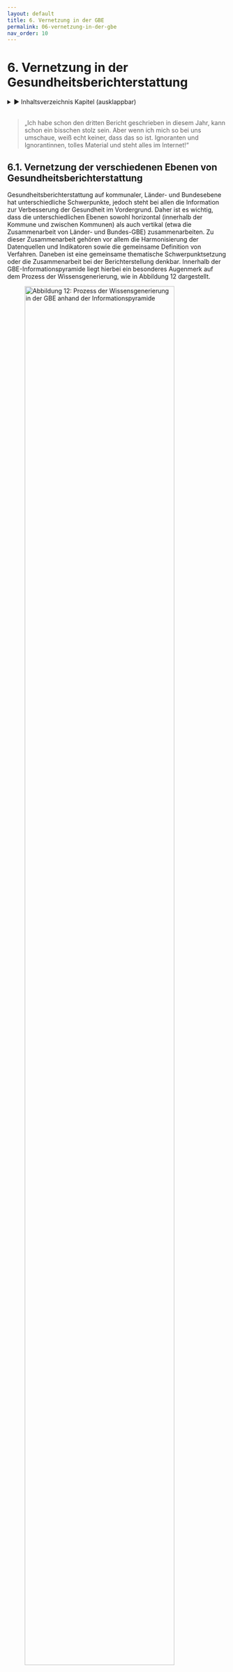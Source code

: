 ```yaml
---
layout: default
title: 6. Vernetzung in der GBE
permalink: 06-vernetzung-in-der-gbe
nav_order: 10
---
```

# 6. Vernetzung in der Gesundheitsberichterstattung
<details markdown="block"> 
  <summary> 
      &#9658; Inhaltsverzeichnis Kapitel (ausklappbar) 
  </summary>
 
1. TOC
{:toc}
 </details>
<br>
 
> „Ich habe schon den dritten Bericht geschrieben in diesem Jahr, kann schon ein bisschen stolz sein. Aber wenn ich mich so bei uns umschaue, weiß echt keiner, dass das so ist. Ignoranten und Ignorantinnen, tolles Material und steht alles im Internet\!“

## 6.1. Vernetzung der verschiedenen Ebenen von Gesundheitsberichterstattung

Gesundheitsberichterstattung auf kommunaler, Länder- und Bundesebene hat unterschiedliche Schwerpunkte, jedoch steht bei allen die Information zur Verbesserung der Gesundheit im Vordergrund. Daher ist es wichtig, dass die unterschiedlichen Ebenen sowohl horizontal (innerhalb der Kommune und zwischen Kommunen) als auch vertikal (etwa die Zusammenarbeit von Länder- und Bundes-GBE) zusammenarbeiten. Zu dieser Zusammenarbeit gehören vor allem die Harmonisierung der Datenquellen und Indikatoren sowie die gemeinsame Definition von Verfahren. Daneben ist eine gemeinsame thematische Schwerpunktsetzung oder die Zusammenarbeit bei der Berichterstellung denkbar. Innerhalb der GBE-Informationspyramide liegt hierbei ein besonderes Augenmerk auf dem Prozess der Wissensgenerierung, wie in Abbildung 12 dargestellt. 

<figure>
<img src="./media/GBE_ABB_12.png" alt="Abbildung 12: Prozess der Wissensgenerierung in der GBE anhand der Informationspyramide" style="width:90%">
<figcaption>Abbildung 12: Prozess der Wissensgenerierung in der GBE anhand der Informationspyramide (erweiterte Darstellung nach Verschuuren und van Oers 2019 (Verschuuren, van Oers 2019)) © Marion Burbulla</figcaption>
</figure>

## 6.2. GBE als Teil eines Netzwerkes

Gesundheitsberichterstatterinnen und Gesundheitsberichterstatter bedürfen einer Reihe methodisch-fachlicher Kompetenzen (siehe [Kapitel 4]({{ site.baseurl }}{% link 04-GBEHandwerk.md %}), gleichzeitig agieren sie nicht in einem Vakuum. Berichterstattung ist bestenfalls ein interdisziplinärer, multiprofessioneller Prozess (siehe [Kapitel 5]({{ site.baseurl }}{% link 05-IntegrierteGBE.md %})). Eine wesentliche Qualifikation der Berichterstatter und Berichterstatterinnen neben methodisch-fachlichen Kompetenzen ist die Kommunikations- und Netzwerkkompetenz. Ihre Aufgabe ist verbunden mit anderen Bereichen der Verwaltung sowie Akteurinnen und Akteuren aus den unterschiedlichsten Feldern von der Arbeitsagentur bis zur Zahnprophylaxe.

Gesundheitsberichterstattung steht nicht für sich allein, sondern ist eingebettet in einen kontinuierlichen Prozess aus Problemdefinition, strategischer Planung, Umsetzung und Bewertung, wie einleitend bereits anhand des Public Health Action Cycles in [Kapitel 2]({{ site.baseurl }}{% link 02-WozuGBE.md %}) erläutert. Weiter speist sich die Gesundheitsberichterstattung aus verschiedenen Themen, konkret nicht nur rein medizinischen, sondern auch aus solchen mit Bezug zu den Lebensverhältnissen (zum Beispiel Einkommen, Kultur, Bildung), zur Umwelt (etwa Lärm, Schadstoffe, Hitze) oder zum Wohnen (beispielsweise Grünflächen, Infrastruktur). Während Berichterstatterinnen und Berichterstatter ihre methodisch-fachlichen Kompetenzen bei der Berichterstellung einbringen, bedarf es ihrer kommunikativen Kompetenz, um Partner und Partnerinnen für diesen Prozess zu gewinnen, und Mut, um sich gewinnen zu lassen. Idealerweise gibt es in der Kommune bereits eine Vernetzungsstruktur, auf die sie zurückgreifen können, zum Beispiel die Integrierte Gesundheits- und Sozialberichterstattung (Berlin), das Sozialmonitoring (Stuttgart) oder die Kommunalen Gesundheitskonferenzen (KGK), die in verschiedenen Bundesländern gesetzlich verankert und etabliert sind. Eine Übersicht zu den gesetzlichen Rahmenbedingungen der GBE findet sich in [Kapitel 1]({{ site.baseurl }}{% link 01-WasistGBE.md %}). 

**Mögliche Partnerinnen und Partner innerhalb der Verwaltung sind unter anderem:**

* je nach Thema Kollegen und Kolleginnen aus dem eigenen Gesundheitsamt (zum Beispiel Psychiatrie- und Suchtkoordination, Kinder- und Jugendgesundheitsdienst, Gesundheitsförderung, Gesundheitsplanung, Infektionsschutz, Umweltmedizin)

* Statistikamt

* Sozialamt

* Jugendamt

* Umweltamt

* Katasteramt

* Ämter für Stadtplanung und -entwicklung

* Schulverwaltungsamt/Amt für Bildung	

* Amt für Sport/Bewegung, Stadtsportbund

* Beauftragte der Kommune für Kinder

* Beauftragte der Kommune für die Belange von Menschen mit Behinderung

* Beauftragter/Beauftragte für Seniorinnen und Senioren/Beirat der Seniorinnen und Senioren

* Beauftragte der Kommune für Integration

* Gleichstellungsbeauftragte

* Pressestelle	

* ...

**Mögliche Partner und Partnerinnen außerhalb der Verwaltung sind unter anderem:**

* ambulante und stationäre Versorgung	

* Rettungsdienste

* ambulante und stationäre Pflege

* niedergelassene Ärztinnen und Ärzte unterschiedlicher Fachrichtungen

* Organe der Selbstverwaltung (Kassen(zahn)ärztliche Vereinigung, (Zahn-)Ärztekammer, Psychotherapeutenkammer)

* gesetzliche und private Krankenkassen

* Flüchtlingsrat

* Medien

* Jobcenter/Agentur für Arbeit

* bereits vorhandene Arbeitsgruppen und Arbeitskreise, zum Beispiel Suchtprävention, Psychosoziale Arbeitsgemeinschaft (PSAG)

* ...

### 6.2.1. Themenbezogene Projektgruppe

Für die Erstellung eines thematisch eingegrenzten Berichts bietet es sich gegebenenfalls an, eine temporäre Projektgruppe zum Berichtsthema zu gründen. Potenzielle Teilnehmer und Teilnehmerinnen der Projektgruppe sind alle Personen in der Kommune, die etwas zum Thema beitragen können und die möglicherweise bei der Umsetzung von Maßnahmen, die aus dem Bericht folgen könnten, involviert werden sollten oder betroffen sind. Dies könnten zum Beispiel Träger von Einrichtungen der Kinder- und Jugendhilfe oder der Altenhilfe sein.

Erfahrungsgemäß gibt es häufiger Vorbehalte von einzelnen Institutionen, Ressorts, Ämtern oder Interessensvertreterinnen und Interessensvertreter gegenüber einem geplanten Gesundheitsbericht. Sie fürchten zum Beispiel, in einem Bericht nicht gut dazustehen, oder haben Sorge, sich den Handlungsempfehlungen nicht gewachsen zu fühlen mangels Ressourcen und/oder politischen Rückhalts der Verwaltung und Kommunalpolitik etc. Hier ist es sinnvoll, insbesondere diese Gruppen von Anfang an einzubeziehen und das Vorgehen (Datenerhebung, Auswertung, Interpretation) transparent zu machen. Gleichzeitig müssen Berichterstatter und Berichterstatterinnen kommunikatives Geschick haben, um sich aktiv in Prozesse einzubringen und von anderen als Partnerinnen und Partner mit starker Stimme für gesundheitsorientierte Themen wahrgenommen zu werden. 

Insbesondere bei der Interpretation der Ergebnisse und der daraus abzuleitenden Handlungsempfehlungen kommt der Projektgruppe bzw. den betroffenen Institutionen eine wichtige Rolle zu. Dabei haben Gesundheitsberichterstatterinnen und Gesundheitsberichterstatter die Rolle, gemeinsam mit Partnern und Partnerinnen bzw. Akteuren und Akteurinnen wissenschaftlich fundierte Handlungsempfehlungen zu erarbeiten, wobei sie die Umsetzbarkeit vor Ort im Blick haben müssen (siehe [Kapitel 7]({{ site.baseurl }}{% link 07-Planung.md %})). Hier bewegen sich Gesundheitsberichterstatterinnen und Gesundheitsberichterstatter im Spannungsfeld von Wissenschaft, Praxis und – nicht zuletzt – Politik. 

Insbesondere bei der Integration verschiedener Berichtserstattungssysteme werden unterschiedliche Schnittstellen in Anspruch genommen, und neben dem fachlichen Austausch stehen die Klärung sowie Integration unterschiedlicher Erwartungen und Interessen an (siehe auch [Kapitel 5]({{ site.baseurl }}{% link 05-IntegrierteGBE.md %})). Aus Sicht der beteiligten Ressorts kann es zu unterschiedlichen Prioritäten kommen, ebenso wie die Gesundheitsberichterstattung als reine Dienstleisterin für andere Ressorts betrachtet werden kann, was ihrer Stellung innerhalb des Systems nicht gerecht wird. Bei der (technischen) Integration verschiedener Berichterstattungssysteme innerhalb einer Kommune kann es bezüglich der räumlichen Bezugsebene für die Gesundheitsdaten zu Schwierigkeiten kommen. Sozial- oder Einwohnerdaten können sehr kleinräumig dargestellt werden (Stadtteile, Quartiere, Baublocks). Für Gesundheitsdaten ist dies aus Gründen des Datenschutzes oft nicht möglich, weil die Fallzahlen zu gering sind. Deshalb müssen hier gemeinschaftlich Lösungen für eine einheitliche Darstellung gefunden werden. Ein besonderes Augenmerk muss hierbei dem Datenschutz zukommen.

### 6.2.2. Politik und Entscheidungsträgerinnen und Entscheidungsträger

Egal, ob der Auftrag für einen Gesundheitsbericht „von oben“ erteilt wurde oder die Notwendigkeit für einen Bericht aus der GBE selbst kam: Wichtige Entscheidungsträgerinnen und Entscheidungsträger sollten kontinuierlich informiert sowie gegebenenfalls überzeugt und eingebunden werden (siehe auch [Kapitel 2]({{ site.baseurl }}{% link 02-WozuGBE.md %}) und [Kapitel 3]({{ site.baseurl }}{% link 03-GBEStrukturen.md %})).

Dazu gehören unter anderem:

* Amts- und Abteilungsleitung

* Dezernent oder Dezernentin

* Landrat oder Landrätin, (Ober-)Bürgermeister oder (Ober-)Bürgermeisterin

* Gremien wie Kreistag, Stadtrat, Gemeinderat, Ortschaftsrat

Die Einbindung der politischen Leitungsebene ist ohnehin notwendig, weil ein Gesundheitsbericht in der Regel nicht vom GBE-Team veröffentlicht wird, sondern vom Landratsamt oder der Stadt. Die politische Leitung muss den Bericht also vertreten. Hinzu kommt, dass Partnerinnen und Partner für die Verbreitung eines Berichts gebraucht werden. Die Wahrnehmung der Berichterstattung hängt ganz entscheidend davon ab, wie gut der Weg vorher bereitet wurde. Im schlimmsten Fall kann es passieren, dass ein Bericht in der Schublade verschwindet oder sich niemand imstande sieht, sich der Themen anzunehmen bzw. Verantwortung zu übernehmen. Die zeitliche Komponente ist ebenfalls entscheidend: Sitzungstermine der Gremien, Haushaltsberatungen, (Kommunal-)Wahlen, Ausnahmesituationen (Corona, Migrationsdynamik etc.), Sommerpause oder Sommerloch sollten immer bedacht werden. Neben dem Interesse spielen dabei auch die Kompetenzen der Adressaten und Adressatinnen eine wesentliche Rolle.

## 6.3. Kompetenzentwicklung innerhalb des Netzwerkes (Capacity Building)

In [Kapitel 4]({{ site.baseurl }}{% link 04-GBEHandwerk.md %}) ist die erforderliche methodisch-fachliche Qualifikation von Gesundheitsberichterstatterinnen und Gesundheitsberichterstattern bereits kurz skizziert worden. Dies ist die Grundlage für Berichterstatter und Berichterstatterinnen, die sie in die Lage versetzt, den Aspekt der Vernetzung zu verfolgen. Innerhalb des Netzwerkes ist die Kompetenzentwicklung ein fortlaufender Lernprozess aller Beteiligten. Capacity Building (Kompetenzentwicklung) beschreibt ein prozesshaftes Geschehen, bei dem das Voneinander-Lernen im Mittelpunkt steht. Hier hilft es den Berichterstatterinnen und Berichterstattern, einen langen Atem zu haben und Frustrationserlebnisse als Teil dieses Prozesses einzuordnen sowie nicht den Mut zu verlieren. 

Die Kooperation und das vernetzte Arbeiten über verwaltungsinterne und externe Ressorts und Sektoren hinweg erfordert ein stetiges Bewusstsein eigener Positionen und Interessen und der Positionen und Interessen der anderen Partner und Partnerinnen (Quilling et al. 2013; Fisher et al. 2009). 

Gesundheitsberichterstattung erfordert aufseiten der Berichterstatterinnen und Berichterstatter verschiedene Qualifikationen, was auch aus der in [Kapitel 4]({{ site.baseurl }}{% link 04-GBEHandwerk.md %}) dargestellten Stellenausschreibung ersichtlich wird. Gleichzeitig sind für einen verantwortungsvollen Umgang mit Gesundheitsberichten gewisse Kompetenzen nötig und erwünscht. Gesundheitsberichterstattung steht im Spannungsfeld von Wissenschaft, Politik, Medien und Öffentlichkeit, bestenfalls ist sie Mittlerin zwischen wissenschaftlichen Erkenntnissen bzw. Ergebnissen empirisch fundierter Analysen und politisch Handelnden bzw. Bürgern und Bürgerinnen (siehe auch [Kapitel 2]({{ site.baseurl }}{% link 02-WozuGBE.md %})).

Erkenntnisse wissenschaftlicher Studien aus verschiedenen Fachbereichen, zum Beispiel der Epidemiologie, Medizinsoziologie, Gesundheitswissenschaften, Public Health, um nur einige zu nennen, können in zweierlei Hinsicht genutzt werden: Einerseits dienen sie als Ausgangspunkt für Fragestellungen der eigenen Gesundheitsberichterstattung, andererseits – wie oben bereits erwähnt – können sie zu Vergleichen herangezogen werden, etwa mit Blick auf sozial ungleiche Gesundheitschancen in der Bevölkerung. Gleichzeitig können im Rahmen der GBE eigene Erhebungen durchgeführt werden, die die Prinzipien wissenschaftlichen Arbeitens beherzigen sollten. Hierzu gibt die „Gute Praxis Gesundheitsberichterstattung 2.0“ Empfehlungen und zu prüfende Kriterien (Starke et al. 2019). Gerade dann, wenn eigene Untersuchungen durchgeführt werden, sind Kompetenzen sozialwissenschaftlicher und empirischer Forschungsmethoden notwendig (siehe auch [Kapitel 4]({{ site.baseurl }}{% link 04-GBEHandwerk.md %})). Die Ergebnisse eigener Untersuchungen oder auch der Vergleich mit Erkenntnissen wissenschaftlicher Studien erfordert einen sensiblen Umgang mit erhobenen Daten und den jeweiligen Hinweis, dass die Ergebnisse der eigenen Erhebung möglicherweise populationsspezifisch sind und nicht auf die Gesamtbevölkerung übertragen werden können. Hinsichtlich der Vergleiche eigener Beobachtungen mit Studienergebnissen sind die Vergleichbarkeit der untersuchten Population, der Kontext und die Übertragbarkeit spezifischer Ergebnisse auf die örtliche Bevölkerung in der Kommune zu reflektieren.

GBE beschreibt die gesundheitliche Lage der Bevölkerung mittels unterschiedlicher Daten und Kennzahlen, verknüpft diese unter Berücksichtigung der oben genannten Aspekte mit wissenschaftlichen Erkenntnissen zu gesundheitsbezogenen Themen **(Kontextualisierung)**, interpretiert und formuliert Handlungsempfehlungen, sinnvollerweise gemeinsam mit anderen Akteurinnen und Akteuren sowie Expertinnen und Experten. Mit Ausnahme der Fachöffentlichkeit sowie Wissenschaftsjournalisten und Wissenschaftsjournalistinnen sind die Empfänger und Empfängerinnen der in Gesundheitsberichten dargestellten Inhalte mehrheitlich weder im Umgang mit Daten noch mit wissenschaftlichen Aussagen geschult. Daraus resultiert auf der einen Seite der Anspruch an die Gesundheitsberichterstattung, **adressatinnen- und adressatengerecht** zu formulieren und Sachverhalte darzustellen. Auf der anderen Seite ist eine Kompetenzentwicklung im Umgang mit Gesundheitsberichten erstrebenswert. Kompetenzentwicklung bei Adressaten und Adressatinnen von Gesundheitsberichten zielt auf unterschiedliche Bereiche ab. Hier sind zu nennen: Umgang mit Daten, Grafiken, gesundheitsbezogenen Themen und darauf basierenden Empfehlungen. Nun stellen Daten und Zahlen im Allgemeinen für viele Menschen eine Herausforderung dar (Kuhn, Wildner 2019). Sich diesen anzunähern und ein Verständnis dafür zu entwickeln – ohne die Tiefen der Statistik zu durchdringen –, erfordert Offenheit und Respekt für das Dargestellte. Es bedarf einer **unvoreingenommenen Haltung**, die durch die oben beschriebene Einbindung in den Prozess der Berichterstattung erleichtert werden kann. In der Berichterstattung fehlt es oft an Möglichkeiten, Ursache-Wirkungs-Mechanismen durch Daten zu belegen. Sie bewegt sich häufig auf der Ebene, unterschiedliche Beobachtungen miteinander in Verbindung zu bringen (Assoziationen), ohne über Daten zu verfügen, die miteinander verbunden sind (Beispiel: Verknüpfung prozentualen Anteils Adipositas mit prozentualem Anteil nicht-autochthoner Menschen). Um solchen ökologischen Fehlschlüssen vorzubeugen, ist nicht nur Obacht bei der Berichterstattung vonnöten, sondern eine vorurteilsfreie Auseinandersetzung mit dem Bericht selbst aufseiten der Adressatinnen und Adressaten (siehe auch [Kapitel 4]({{ site.baseurl }}{% link 04-GBEHandwerk.md %})).

**Grafiken** – und insbesondere kartografische Darstellungen – sind beliebte Elemente in der GBE, um Sachverhalte veranschaulichen zu können (Augustin et al. 2017). Gleichermaßen bergen sie unzählige Möglichkeiten zur Manipulation. Dass dieses nicht opportun und wider den Prinzipien wissenschaftlichen Arbeitens ist, wird von der Boulevardpresse oftmals (bewusst) ignoriert. Berichterstatter und Berichterstatterinnen sollten deshalb kompetent sein, Grafiken zu erstellen. Gleichwohl können sie nicht intendierten Fehlinterpretationen den Weg ebnen, wenn mit der Absicht, Darstellungen zu vereinfachen, ein Format gewählt wird, dass etwa Unterschiede überbetont (Beispiel: Die x-Achse schneidet y-Achse nicht bei null.). Adressatinnen und Adressaten der GBE bedürfen der Kompetenz, Grafiken zu lesen und zu interpretieren. Hier kann es von Nutzen sein, unterschiedliche Darstellungen ein und desselben Sachverhalts exemplarisch und außerhalb des Berichts zu präsentieren, um ein Verständnis für die Vielfalt der Darstellungsoptionen zu entwickeln. 

Die inhaltliche Auseinandersetzung mit gesundheitsbezogenen Themen unter Berücksichtigung wissenschaftlicher Erkenntnisse stellt für Berichterstatterinnen und Berichterstatter sowie für Rezipienten und Rezipientinnen eine Herausforderung dar. Die günstigste Konstellation (abgesehen von Sachverständnis auf beiden Seiten) ist diejenige, bei der Berichterstatter und Berichterstatterinnen ein Thema so durchdringen, dass sie komplexe Inhalte einfach beschreiben können, ohne banal zu wirken. Die Fähigkeit, sich unvoreingenommen auf unbekannte Sachverhalte einzulassen, bedarf bei den Adressatinnen und Adressaten des Berichts einer großen Portion Neugier. Medizinische, gesellschaftliche und psychologische Einflussfaktoren auf Gesundheit (siehe auch [Kapitel 2]({{ site.baseurl }}{% link 02-WozuGBE.md %})) sind oftmals in der Bevölkerung wenig bekannt, sodass die Auseinandersetzung damit schnell zu einer individuellen Zuschreibung der Verantwortung führt, statt strukturell bedingte Vulnerabilität in den Blick zu nehmen.

Wie oben bereits angesprochen, stehen die aus den Ergebnissen des Berichts abgeleiteten Handlungsempfehlungen unter besonderer Beobachtung. Selbst wenn die Formulierung wissenschaftlich fundierter Handlungsempfehlungen durch die Berichterstatter und Berichterstatterinnen gemeinsam mit Expertinnen und Experten erfolgt, besteht die Gefahr, dass Adressaten und Adressatinnen sich diesen nicht gewachsen fühlen, sie nicht als ihr originäres Handlungsfeld ansehen oder sie schlicht ablehnen. Handlungsempfehlungen müssen auf Resonanz treffen, um eine Chance auf Umsetzung zu haben. Ähnlich wie ein Cello einen wunderbaren Resonanzkörper hat, der aber ohne sachkundige Cellospielerin oder sachkundigen Cellospieler nie klingen wird, werden Berichte wenig Wirkung entfalten, wenn Handlungsempfehlungen nicht auf Resonanzfähigkeit seitens der Akteure und Akteurinnen treffen. 

## 6.4. Weiterführende Informationen

Capacity Building in der GBE

* Bachinger, E; Grasser, G (2009): Capacity Building für Gesundheitsberichterstattung. In: Kuhn, J; Böcken, J (Hg.): Verwaltete Gesundheit. Konzepte der Gesundheitsberichterstattung in der Diskussion. Frankfurt am Main: Mabuse-Verl. (Beiträge zur politischen Relevanz der Gesundheitsberichterstattung), S. 201–222. 

* Kuhn, J; Zapf, A (2018): Berufliche Aufgaben und Perspektiven im ÖGD. In: Public Health Forum 26 (1), S. 20–22. <a href="https://www.doi.org/10.1515/pubhef-2017-0083">DOI: 10.1515/pubhef-2017-0083</a>. 

Beteiligung und Partizipation

* LGA-BW (2014): Handlungsempfehlung zur Bürgerbeteiligung bei Gesundheitsthemen aus den Pilotgesundheitsdialogen im Rahmen des Zukunftsplans Gesundheit.

## 6.5. Literaturverzeichnis Kapitel 6. – Vernetzung in der GBE

* Augustin, J; Kistemann, T; Koller, D; Lentz, S; Maier, W A; Moser, J; Schweikart, J (Hg.) (2017): Gute kartographische Praxis im Gesundheitswesen (GKPiG). Deutsche Gesellschaft für Geographie; Deutsche Gesellschaft für Epidemiologie; Leibniz-Institut für Länderkunde. Leipzig: Leibniz-Institut für Länderkunde (Forum IfL, Heft 32). Online verfügbar unter <a href="http://nbn-resolving.de/urn:nbn:de:0168-ssoar-52071-9">http://nbn-resolving.de/urn:nbn:de:0168-ssoar-52071-9</a>, zuletzt geprüft am 15.08.2023.

* Fisher, R; Ury, W; Patton, B (2009): Das Harvard-Konzept. Der Klassiker der Verhandlungstechnik. 23., durchgesehene Aufl. Frankfurt am Main, New York: Campus-Verl.

* Kuhn, J; Wildner, M (2019): Gesundheitsdaten verstehen. Statistiken lesen lernen – ein Einsteigerbuch. 2., vollständig überarbeitete und erweiterte Auflage. Bern: Hogrefe.

* Quilling, E; Nicolini, H J; Graf, C; Starke, D (2013): Praxiswissen Netzwerkarbeit. Gemeinnützige Netzwerke erfolgreich gestalten. Wiesbaden: Springer Fachmedien Wiesbaden (SpringerLink).

* Starke, D; Tempel, G; Butler, J; Starker, A; Zühlke, C; Borrmann, B (2019): Gute Praxis Gesundheitsberichterstattung – Leitlinien und Empfehlungen 2.0. In: Journal of Health Monitoring 4 (S1), S. 1–22.

* Verschuuren, M; van Oers, H (Hg.) (2019): Population Health Monitoring. Cham: Springer International Publishing.
